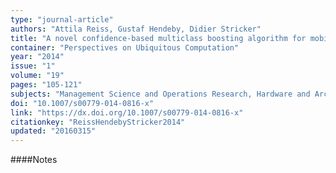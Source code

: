 ```yaml
---
type: "journal-article"
authors: "Attila Reiss, Gustaf Hendeby, Didier Stricker"
title: "A novel confidence-based multiclass boosting algorithm for mobile physical activity monitoring"
container: "Perspectives on Ubiquitous Computation"
year: "2014"
issue: "1"
volume: "19"
pages: "105-121"
subjects: "Management Science and Operations Research, Hardware and Architecture, Computer Science Applications"
doi: "10.1007/s00779-014-0816-x"
link: "https://dx.doi.org/10.1007/s00779-014-0816-x"
citationkey: "ReissHendebyStricker2014"
updated: "20160315"
---
```


####Notes
